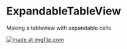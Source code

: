 # ExpandableTableView
Making a tableview with expandable cells

<a href="https://imgflip.com/gif/35mxqq"><img src="https://i.imgflip.com/35mxqq.gif" title="made at imgflip.com"/></a>
